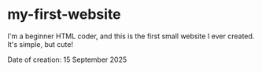 # my-first-website
I'm a beginner HTML coder, and this is the first small website I ever created. It's simple, but cute!  

Date of creation: 15 September 2025
